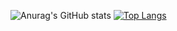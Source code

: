 ![Anurag's GitHub stats](https://github-readme-stats.vercel.app/api?username=Snarci&count_private=true&show_icons=true&theme=radical)
[![Top Langs](https://github-readme-stats.vercel.app/api/top-langs/?username=anuraghazra)](https://github.com/anuraghazra/github-readme-stats)

